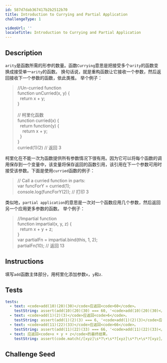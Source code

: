```yaml
---
id: 587d7dab367417b2b2512b70
title: Introduction to Currying and Partial Application
challengeType: 1

videoUrl: ''
localeTitle: Introduction to Currying and Partial Application
---
```


## Description
<section id='description'>
<code>arity</code>是函数所需的形参的数量。函数<code>Currying</code>意思是把接受多个<code>arity</code>的函数变换成接受单一<code>arity</code>的函数。
换句话说，就是重构函数让它接收一个参数，然后返回接收下一个参数的函数，依此类推。
举个例子：
<blockquote>//Un-curried function<br>function unCurried(x, y) {<br>&nbsp;&nbsp;return x + y;<br>}<br><br>// 柯里化函数<br>function curried(x) {<br>&nbsp;&nbsp;return function(y) {<br>&nbsp;&nbsp;&nbsp;&nbsp;return x + y;<br>&nbsp;&nbsp;}<br>}<br>curried(1)(2) // 返回 3</blockquote>
柯里化在不能一次为函数提供所有参数情况下很有用。因为它可以将每个函数的调用保存到一个变量中，该变量将保存返回的函数引用，该引用在下一个参数可用时接受该参数。下面是使用<code>curried</code>函数的例子：
<blockquote>// Call a curried function in parts:<br>var funcForY = curried(1);<br>console.log(funcForY(2)); // 打印 3</blockquote>
类似地，<code>partial application</code>的意思是一次对一个函数应用几个参数，然后返回另一个应用更多参数的函数。
举个例子：
<blockquote>//Impartial function<br>function impartial(x, y, z) {<br>&nbsp;&nbsp;return x + y + z;<br>}<br>var partialFn = impartial.bind(this, 1, 2);<br>partialFn(10); // 返回 13</blockquote>
</section>

## Instructions
<section id='instructions'>
填写<code>add</code>函数主体部分，用柯里化添加参数<code>x</code>，<code>y</code>和<code>z</code>.
</section>

## Tests
<section id='tests'>

```yml
tests:
  - text: <code>add(10)(20)(30)</code>应返回<code>60</code>。
    testString: assert(add(10)(20)(30) === 60, '<code>add(10)(20)(30)</code>应返回<code>60</code>。');
  - text: <code>add(1)(2)(3)</code>应返回<code>6</code>。
    testString: assert(add(1)(2)(3) === 6, '<code>add(1)(2)(3)</code>应返回<code>6</code>。');
  - text: <code>add(11)(22)(33)</code>应返回<code>66</code>。
    testString: assert(add(11)(22)(33) === 66, '<code>add(11)(22)(33)</code>应返回<code>66</code>。');
  - text: 应返回<code>x + y + z</code>的最终结果。
    testString: assert(code.match(/[xyz]\s*?\+\s*?[xyz]\s*?\+\s*?[xyz]/g), '应返回<code>x + y + z</code>的最终结果。');

```

</section>

## Challenge Seed
<section id='challengeSeed'>















</section>

              